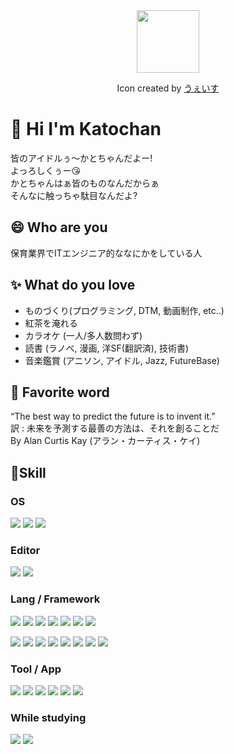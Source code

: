 
<div id="header" align="center">
  <img src="https://avatars.githubusercontent.com/u/6259980?v=4" width="100"/>
  <p>Icon created by <a href="https://twitter.com/Weiss_p1">うぇいす</a> </p>
</div>

# 👋 Hi I'm Katochan
皆のアイドルぅ〜かとちゃんだよー!  
よっろしくぅー😘  
かとちゃんはぁ皆のものなんだからぁ  
そんなに触っちゃ駄目なんだよ?  

## 😄 Who are you

保育業界でITエンジニア的ななにかをしている人


## ✨ What do you love

* ものづくり(プログラミング, DTM, 動画制作, etc..)
* 紅茶を淹れる
* カラオケ (一人/多人数問わず)
* 読書 (ラノベ, 漫画, 洋SF(翻訳済), 技術書)
* 音楽鑑賞 (アニソン, アイドル, Jazz, FutureBase)

## 💬 Favorite word

“The best way to predict the future is to invent it.”  
訳 : 未来を予測する最善の方法は、それを創ることだ  
By Alan Curtis Kay (アラン・カーティス・ケイ)

## 📝Skill
### OS
<p>
<img src="https://img.shields.io/badge/-Ubuntu-7f1184.svg?logo=ubuntu&style=plastic">
<img src="https://img.shields.io/badge/-Windows-0078D6.svg?logo=windows&style=plastic">
<img src="https://img.shields.io/badge/-Android-A4C639.svg?logo=android&style=plastic">
</p>

### Editor
<p>
<img src="https://img.shields.io/badge/-Vim-019733.svg?logo=vim&style=plastic">
<img src="https://img.shields.io/badge/-VSCode-007ACC.svg?logo=visualstudiocode&style=plastic">
</P>

### Lang / Framework 
<p>
<img src="https://img.shields.io/badge/-C%20Lang-F1B92B.svg?logo=C&style=plastic">
<img src="https://img.shields.io/badge/-Java-007396.svg?logo=oracle&style=plastic">
<img src="https://img.shields.io/badge/-Ruby-CC342D.svg?logo=ruby&style=plastic">
<img src="https://img.shields.io/badge/-Python-FFE873.svg?logo=python&style=plastic">
<img src="https://img.shields.io/badge/-Bash-000.svg?logo=linux&style=plastic">
<img src="https://img.shields.io/badge/-MySQL-F1B92B.svg?logo=mysql&style=plastic">
<img src="https://img.shields.io/badge/-Markdown-000000.svg?logo=markdown&style=plastic">
</p>
<p>
<img src="https://img.shields.io/badge/-Html5-F1B92B.svg?logo=html5&style=plastic">
<img src="https://img.shields.io/badge/-Css3-1572B6.svg?logo=css3&style=plastic">
<img src="https://img.shields.io/badge/-Javascript-F1B92B.svg?logo=javascript&style=plastic">
<img src="https://img.shields.io/badge/-Typescript-4FC08D.svg?logo=typescript&style=plastic">
<img src="https://img.shields.io/badge/-GoogleAppScript-FFC107.svg?logo=google-drive&style=plastic">
<img src="https://img.shields.io/badge/-Node.js-1572B6.svg?logo=node.js&style=plastic">
<img src="https://img.shields.io/badge/-Vue.js-007396.svg?logo=vue.js&style=plastic">
<img src="https://img.shields.io/badge/-Nuxt.js-00C58E.svg?logo=nuxt.js&style=plastic">
</p>

### Tool / App
<p>
<img src="https://img.shields.io/badge/-Arduino-007396.svg?logo=arduino&style=plastic">
<img src="https://img.shields.io/badge/-Docker-1488C6.svg?logo=docker&style=plastic">
<img src="https://img.shields.io/badge/-Vagrant-1563FF.svg?logo=vagrant&style=plastic">
<img src="https://img.shields.io/badge/-Apache-D22128.svg?logo=apache&style=plastic">
<img src="https://img.shields.io/badge/-Nginx-269539.svg?logo=nginx&style=plastic">
<img src="https://img.shields.io/badge/-Git-181717.svg?logo=git&style=plastic">
</p>

### While studying
<p>
<img src="https://img.shields.io/badge/-Graphql-E10098.svg?logo=graphql&style=plastic">
<img src="https://img.shields.io/badge/-Amazon%20aws-232F3E.svg?logo=amazon-aws&style=plastic">
</p>

